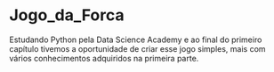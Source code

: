 # Jogo_da_Forca
Estudando Python pela Data Science Academy e ao final do primeiro capítulo tivemos a oportunidade de criar esse jogo simples, mais com vários conhecimentos adquiridos na primeira parte.
